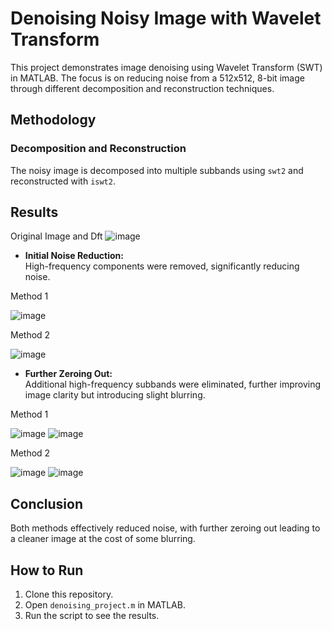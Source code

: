 
# Denoising Noisy Image with Wavelet Transform

This project demonstrates image denoising using Wavelet Transform (SWT) in MATLAB. The focus is on reducing noise from a 512x512, 8-bit image through different decomposition and reconstruction techniques.

## Methodology

### Decomposition and Reconstruction
The noisy image is decomposed into multiple subbands using `swt2` and reconstructed with `iswt2`.

## Results
Original Image and Dft
![image](https://github.com/user-attachments/assets/5ce85500-d736-4654-8470-53ae1f60d941)

- **Initial Noise Reduction:**  
  High-frequency components were removed, significantly reducing noise.

Method 1

![image](https://github.com/user-attachments/assets/fdd0a89a-146e-4370-b5f9-94869dc8f399)

Method 2

![image](https://github.com/user-attachments/assets/fdb07460-0732-468c-bfd0-c09b8b9f206b)


- **Further Zeroing Out:**  
  Additional high-frequency subbands were eliminated, further improving image clarity but introducing slight blurring.

Method 1

![image](https://github.com/user-attachments/assets/f4c6dc46-6261-4408-b987-2e8e6ebc5b09)
![image](https://github.com/user-attachments/assets/fe5c010f-c420-4027-b75d-8b4a18dd1287)

Method 2

![image](https://github.com/user-attachments/assets/1773b5c7-9f02-422f-813b-5a78dfafdb99)
![image](https://github.com/user-attachments/assets/233c0e55-f6ff-42ab-ba5a-55941effeb86)

## Conclusion

Both methods effectively reduced noise, with further zeroing out leading to a cleaner image at the cost of some blurring.

## How to Run
1. Clone this repository.
2. Open `denoising_project.m` in MATLAB.
3. Run the script to see the results.
